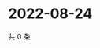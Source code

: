 # 2022-08-24

共 0 条

<!-- BEGIN WEIBO -->
<!-- 最后更新时间 Wed Aug 24 2022 23:17:46 GMT+0800 (China Standard Time) -->

<!-- END WEIBO -->
